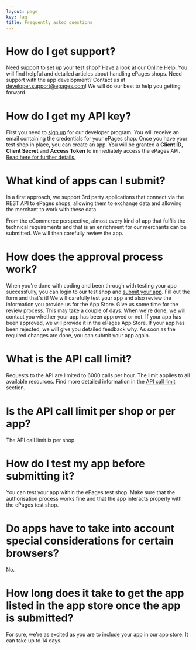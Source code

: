 ```yaml
---
layout: page
key: faq
title: Frequently asked questions
---
```


# How do I get support?

Need support to set up your test shop? Have a look at our [Online Help](https://www.online-help-center.com/). You will find helpful and detailed articles about handling ePages shops.
Need support with the app development? Contact us at [developer.support@epages.com](mailto:developer.support@epages.com)! We will do our best to help you getting forward.

# How do I get my API key?

First you need to [sign up](page:apps-overview#registration) for our developer program. You will receive an email containing the credentials for your ePages shop. Once you have your test shop in place, you can create an app. You will be granted a **Client ID**, **Client Secret** and **Access Token** to immediately access the ePages API. [Read here for further details.](page:apps-create)

# What kind of apps can I submit?

In a first approach, we support 3rd party applications that connect via the REST API to ePages shops, allowing them to exchange data and allowing the merchant to work with these data.

From the eCommerce perspective, almost every kind of app that fulfils the technical requirements and that is an enrichment for our merchants can be submitted. We will then carefully review the app.

# How does the approval process work?

When you're done with coding and been through with testing your app successfully, you can login to our test shop and [submit your app](page:apps-submit). Fill out the form and that's it! We will carefully test your app and also review the information you provide us for the App Store. Give us some time for the review process. This may take a couple of days. When we're done, we will contact you whether your app has been approved or not. If your app has been approved, we will provide it in the ePages App Store. If your app has been rejected, we will give you detailed feedback why. As soon as the required changes are done, you can submit your app again.

# What is the API call limit?

Requests to the API are limited to 6000 calls per hour. The limit applies to all available resources. Find more detailed information in the [API call limit](page:apps-api-call-limit) section.

# Is the API call limit per shop or per app?

The API call limit is per shop.

# How do I test my app before submitting it?

You can test your app within the ePages test shop. Make sure that the authorisation process works fine and that the app interacts properly with the ePages test shop.

# Do apps have to take into account special considerations for certain browsers?

No.

# How long does it take to get the app listed in the app store once the app is submitted?

For sure, we're as excited as you are to include your app in our app store. It can take up to 14 days.
